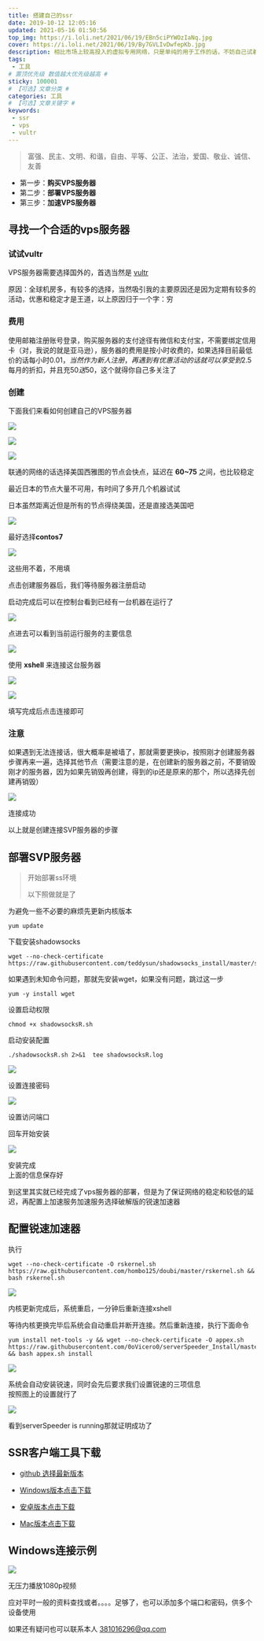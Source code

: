```yaml
---
title: 搭建自己的ssr
date: 2019-10-12 12:05:16
updated: 2021-05-16 01:50:56
top_img: https://i.loli.net/2021/06/19/EBn5ciPYWOzIaNq.jpg
cover: https://i.loli.net/2021/06/19/By7GVLIvDwfepKb.jpg
description: 相比市场上较高投入的虚拟专用网络，只是单纯的用于工作的话，不妨自己试着搭建一套ssr
tags: 
 - 工具 
# 置顶优先级 数值越大优先级越高 #
sticky: 100001
# 【可选】文章分类 #
categories: 工具
# 【可选】文章关键字 #
keywords: 
 - ssr
 - vps
 - vultr
---
```


> 富强、民主、文明、和谐，自由、平等、公正、法治，爱国、敬业、诚信、友善


*   第一步：**购买VPS服务器**
*   第二步：**部署VPS服务器**
*   第三步：**加速VPS服务器**

## 寻找一个合适的vps服务器

### 试试vultr
VPS服务器需要选择国外的，首选当然是 [vultr](https://my.vultr.com/)

原因：全球机房多，有较多的选择，当然吸引我的主要原因还是因为定期有较多的活动，优惠和稳定才是王道，以上原因归于一个字：穷
### 费用
使用邮箱注册账号登录，购买服务器的支付途径有微信和支付宝，不需要绑定信用卡（对，我说的就是亚马逊），服务器的费用是按小时收费的，如果选择目前最低价的话每小时$0.01，当然作为新人注册，再遇到有优惠活动的话就可以享受到$2.5每月的折扣，并且充$50送$50，这个就得你自己多关注了
### 创建
下面我们来看如何创建自己的VPS服务器

![](https://i.loli.net/2021/06/17/7c8fxQMpDCOgrHU.png)

![](https://i.loli.net/2021/06/17/6k4rUWMloIGabZF.png)

![](https://i.loli.net/2021/06/17/9Iixu1sW2EyHtqe.png)

联通的网络的话选择美国西雅图的节点会快点，延迟在 __60~75__ 之间，也比较稳定  

最近日本的节点大量不可用，有时间了多开几个机器试试  

日本虽然距离近但是所有的节点得绕美国，还是直接选美国吧

![](https://i.loli.net/2021/06/17/eiIRfGTS79obnLZ.png)

最好选择**contos7**

![](https://i.loli.net/2021/06/17/bz3MSkxA9l2BVXa.png)

这些用不着，不用填

点击创建服务器后，我们等待服务器注册启动

启动完成后可以在控制台看到已经有一台机器在运行了

![](https://i.loli.net/2021/06/17/5BHOiqWeDI2dona.png)

点进去可以看到当前运行服务的主要信息

![](https://i.loli.net/2021/06/17/SMWo85gcXlqLm7N.png)

使用 __xshell__ 来连接这台服务器

![](https://i.loli.net/2021/06/17/QKCBtLq19iueHmN.png)

![](https://i.loli.net/2021/06/17/Pk9V6ftBa8LoCyY.png)

填写完成后点击连接即可
### 注意
如果遇到无法连接话，很大概率是被墙了，那就需要更换ip，按照刚才创建服务器步骤再来一遍，选择其他节点（需要注意的是，在创建新的服务器之前，不要销毁刚才的服务器，因为如果先销毁再创建，得到的ip还是原来的那个，所以选择先创建再销毁）

![](https://i.loli.net/2021/06/17/w3cxisvWa6OrUCV.png)

连接成功

以上就是创建连接SVP服务器的步骤

## 部署SVP服务器

> 开始部署ss环境
> 
> 以下照做就是了

为避免一些不必要的麻烦先更新内核版本

``` shell
yum update
```

下载安装shadowsocks

```shell
wget --no-check-certificate https://raw.githubusercontent.com/teddysun/shadowsocks_install/master/shadowsocksR.sh
```

如果遇到未知命令问题，那就先安装wget，如果没有问题，跳过这一步

```shell
yum -y install wget
```

设置启动权限

```shell
chmod +x shadowsocksR.sh
```

启动安装配置

```shell
./shadowsocksR.sh 2>&1  tee shadowsocksR.log
```

![](https://i.loli.net/2021/06/17/eGaopXjPQYqW5s2.png)

设置连接密码

![](https://i.loli.net/2021/06/17/5dvhciXru362xHf.png)

设置访问端口

回车开始安装

![](https://i.loli.net/2021/06/17/fy8N6GhnoCgRbsL.jpg)

安装完成  
上面的信息保存好

到这里其实就已经完成了vps服务器的部署，但是为了保证网络的稳定和较低的延迟，再配置上加速服务加速服务选择破解版的锐速加速器

## 配置锐速加速器

执行

```shell
wget --no-check-certificate -O rskernel.sh https://raw.githubusercontent.com/hombo125/doubi/master/rskernel.sh && bash rskernel.sh
```

![](https://i.loli.net/2021/06/17/itm8rnQqTBNwYds.png)

内核更新完成后，系统重启，一分钟后重新连接xshell

等待内核更换完毕后系统会自动重启并断开连接。然后重新连接，执行下面命令

```
yum install net-tools -y && wget --no-check-certificate -O appex.sh https://raw.githubusercontent.com/0oVicero0/serverSpeeder_Install/master/appex.sh && bash appex.sh install
```

![](https://i.loli.net/2021/06/17/p1dWxCGojPsFeaE.png)

系统会自动安装锐速，同时会先后要求我们设置锐速的三项信息  
按照图上的设置就行了

![](https://i.loli.net/2021/06/17/TymzP6cZnxq19ga.png)

看到serverSpeeder is running那就证明成功了  

## SSR客户端工具下载

 * [github 选择最新版本](https://github.com/shadowsocksr-backup)

 * [Windows版本点击下载](https://github.com/shadowsocksr-backup/shadowsocksr-csharp/releases)

 * [安卓版本点击下载](https://github.com/shadowsocksr-backup/shadowsocksr-android/releases/download/3.4.0.8/shadowsocksr-release.apk)

 * [Mac版本点击下载](https://github.com/shadowsocksr-backup/ShadowsocksX-NG/releases)

## Windows连接示例

![](https://i.loli.net/2021/06/17/WDYN8jQ3g7oxhX9.png)

无压力播放1080p视频

应对平时一般的资料查找或者。。。。足够了，也可以添加多个端口和密码，供多个设备使用

如果还有疑问也可以联系本人 381016296@qq.com
